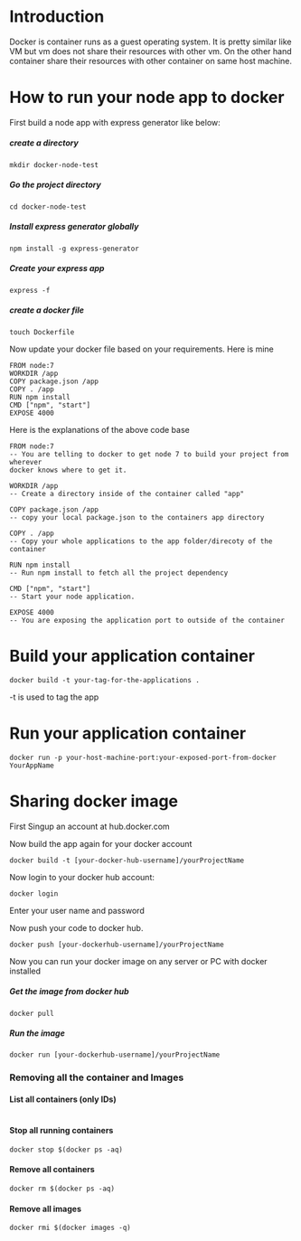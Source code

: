 # Introduction
Docker is container runs as a guest operating system. It is pretty similar like
VM but vm does not share their resources with other vm. On the other hand container
share their resources with other container on same host machine.

# How to run your node app to docker
First build a node app with express generator like below:
##### create a directory
```
mkdir docker-node-test
```

##### Go the project directory
```
cd docker-node-test
```

##### Install express generator globally
```
npm install -g express-generator
```

##### Create your express app
```
express -f
```
##### create a docker file
```
touch Dockerfile
```

Now update your docker file based on your requirements. Here is mine
```
FROM node:7
WORKDIR /app
COPY package.json /app
COPY . /app
RUN npm install
CMD ["npm", "start"]
EXPOSE 4000
```

Here is the explanations of the above code base
```
FROM node:7
-- You are telling to docker to get node 7 to build your project from wherever
docker knows where to get it.
```
```
WORKDIR /app
-- Create a directory inside of the container called "app"
```
```
COPY package.json /app
-- copy your local package.json to the containers app directory
```
```
COPY . /app
-- Copy your whole applications to the app folder/direcoty of the container
```
```
RUN npm install
-- Run npm install to fetch all the project dependency
```
```
CMD ["npm", "start"]
-- Start your node application.
```
```
EXPOSE 4000
-- You are exposing the application port to outside of the container
```

# Build your application container
```
docker build -t your-tag-for-the-applications .
```
-t is used to tag the app

# Run your application container
```
docker run -p your-host-machine-port:your-exposed-port-from-docker YourAppName
```
# Sharing docker image
First Singup an account at hub.docker.com

Now build the app again for your docker account
```
docker build -t [your-docker-hub-username]/yourProjectName
```
Now login to your docker hub account:
```
docker login
```
Enter your user name and password

Now push your code to docker hub.
```
docker push [your-dockerhub-username]/yourProjectName
```
Now you can run your docker image on any server or PC with docker installed

##### Get the image from docker hub
```
docker pull
```
##### Run the image
```
docker run [your-dockerhub-username]/yourProjectName
```
### Removing all the container and Images
#### List all containers (only IDs)
```docker ps -aq
```
#### Stop all running containers
```
docker stop $(docker ps -aq)
```
#### Remove all containers
```
docker rm $(docker ps -aq)
```
#### Remove all images
```
docker rmi $(docker images -q)
```
